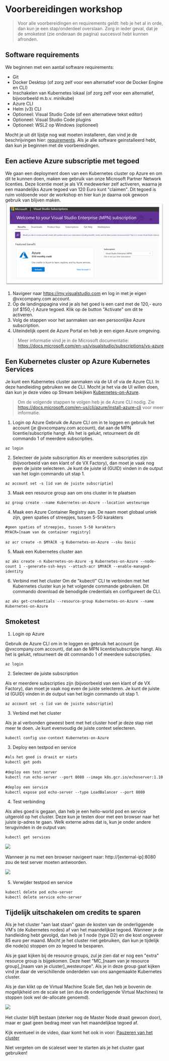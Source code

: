 # Voorbereidingen workshop
> Voor alle voorbereidingen en requirements geldt: heb je het al in orde, dan kun je een stap/onderdeel overslaan. Zorg in ieder geval, dat je de smoketest (zie onderaan de pagina) succesvol hebt kunnen afronden.

## Software requirements
We beginnen met een aantal software requirements:
- Git
- Docker Desktop (of zorg zelf voor een alternatief voor de Docker Engine en CLI)
- Inschakelen van Kubernetes lokaal (of zorg zelf voor een alternatief, bijvoorbeeld m.b.v. minikube)
- Azure CLI
- Helm (v3) CLI
- Optioneel: Visual Studio Code (of een alternatieve tekst editor)
- Optioneel: Visual Studio Code plugins
- Optioneel: WSL2 op Windows (optioneel)

Mocht je uit dit lijstje nog wat moeten installeren, dan vind je de beschrijvingen hier: [requirements](requirements.md). Als je alle software geinstalleerd hebt, dan kun je beginnen met de voorbereidingen.

## Een actieve Azure subscriptie met tegoed
We gaan een deployment doen van een Kubernetes cluster op Azure en om dit te kunnen doen, maken we gebruik van onze Microsoft Partner Network licenties. Deze licentie moet je als VX medewerker zelf activeren, waarna je een maandelijks Azure tegoed van 120 Euro kunt "claimen". Dit tegoed is ruim voldoende voor de workshop en hier kun je daarna ook gewoon gebruik van blijven maken. 
![](images/benefits.png)

1. Navigeer naar https://my.visualstudio.com en log in met je eigen @vxcompany.com account. 
2. Op de landingspagina vind je als het goed is een card met de 120,- euro (of $150,-) Azure tegoed. Klik op de button "Activate" om dit te activeren.
3. Volg de stappen voor het aanmaken van een persoonlijke Azure subscription.
4. Uiteindelijk opent de Azure Portal en heb je een eigen Azure omgeving.

> Meer informatie vind je in de Microsoft documentatie: https://docs.microsoft.com/en-us/visualstudio/subscriptions/vs-azure 


## Een Kubernetes cluster op Azure Kubernetes Services
Je kunt een Kubernetes cluster aanmaken via de UI of via de Azure CLI. In deze handleiding gebruiken we de CLI. Mocht je het via de UI willen doen, dan kun je deze video op Stream bekijken [Kubernetes-on-Azure](https://web.microsoftstream.com/video/7dd8991f-300c-4010-b0c7-9bc3234d78ff).


> Om de volgende stappen te volgen heb je de Azure CLI nodig. Zie https://docs.microsoft.com/en-us/cli/azure/install-azure-cli voor meer informatie.


1. Login op Azure
Gebruik de Azure CLI om in te loggen en gebruik het account (je @vxcompany.com account), dat aan de MPN licentie/subscriptie hangt. Als het is gelukt, retourneert de dit commando 1 of meerdere subscripties.
```
az login
```

2. Selecteer de juiste subscription
Als er meerdere subscripties zijn (bijvoorbeeld van een klant of de VX Factory), dan moet je vaak nog even de juiste selecteren. Je kunt de juiste id (GUID) vinden in de output van het login commando uit stap 1.
```
az account set -s [id van de juiste subscriptie]
```

3. Maak een resource group aan om ons cluster in te plaatsen
```
az group create --name Kubernetes-on-Azure --location westeurope
```

4. Maak een Azure Container Registry aan. De naam moet globaal uniek zijn, geen spaties of streepjes, tussen 5-50 karakters 
```
#geen spaties of streepjes, tussen 5-50 karakters 
MYACR=[naam van de container registry]

az acr create -n $MYACR -g Kubernetes-on-Azure --sku basic
```

5. Maak een Kubernetes cluster aan
```
az aks create -n Kubernetes-on-Azure -g Kubernetes-on-Azure --node-count 1 --generate-ssh-keys --attach-acr $MYACR --enable-managed-identity
```

6. Verbind met het cluster
Om de "kubectl" CLI te verbinden met het Kubernetes cluster kun je het volgende commande gebruiken. Dit commando download de benodigde credentials en configureert de CLI.
```
az aks get-credentials --resource-group Kubernetes-on-Azure --name Kubernetes-on-Azure
```

## Smoketest
1. Login op Azure

Gebruik de Azure CLI om in te loggen en gebruik het account (je @vxcompany.com account), dat aan de MPN licentie/subscriptie hangt. Als het is gelukt, retourneert de dit commando 1 of meerdere subscripties.
```
az login
```

2. Selecteer de juiste subscription

Als er meerdere subscripties zijn (bijvoorbeeld van een klant of de VX Factory), dan moet je vaak nog even de juiste selecteren. Je kunt de juiste id (GUID) vinden in de output van het login commando uit stap 1.
```
az account set -s [id van de juiste subscriptie]
```

3. Verbind met het cluster

Als je al verbonden geweest bent met het cluster hoef je deze stap niet meer te doen. Je kunt evenvoudig de juiste context selecteren.
```
kubectl config use-context Kubernetes-on-Azure 
````

3. Deploy een testpod en service
```
#als het goed is draait er niets
kubectl get pods

#deploy een test server
kubectl run echo-server --port 8080 --image k8s.gcr.io/echoserver:1.10

#deploy een service
kubectl expose pod echo-server --type LoadBalancer --port 8080

````

4. Test verbinding

Als alles goed is gegaan, dan heb je een hello-world pod en service uitgerold op het cluster. Deze kun je testen door met een browser naar het juiste ip-adres te gaan. Welk externe adres dat is, kun je onder andere terugvinden in de output van:
```
kubectl get services
```
![](images/kgs.png)

Wanneer je nu met een browser navigeert naar: http://[external-ip]:8080 zou de test server moeten antwoorden.

![](images/echo.png)

5. Verwijder testpod en service
```
kubectl delete pod echo-server
kubectl delete service echo-server
```

## Tijdelijk uitschakelen om credits te sparen
Als je het cluster "aan laat staan" gaan de kosten van de onderliggende VM's (de Kubernetes nodes) af van het maandelijkse tegoed. Wanneer je de handleiding hebt gevolgd, dan heb je 1 node (type D2) en die kost ongeveer 85 euro per maand. Mocht je het cluster niet gebruiken, dan kun je tijdelijk die node(s) stoppen om zo tegoed te besparen.

Als je gaat kijken bij de resource groups, zul je zien dat er nog een "extra" resource group is bijgekomen. Deze heet "MC_[naam van je resource group]_[naam van je cluster]_westeurope". Als je in deze group gaat kijken vind je daar de verschillende onderdelen van ons aangemaakte Kubernetes cluster.

Als je dan klikt op de Virtual Machine Scale Set, dan heb je bovenin de mogelijkheid om de scale set (en dus de onderliggende Virtual Machines) te stoppen (ook wel de-allocate genoemd). 

![](images/pause.png) 

Het cluster blijft bestaan (sterker nog de Master Node draait gewoon door), maar er gaat geen bedrag meer van het maandelijkse tegoed af. 

Kijk eventueel in de video, daar komt het ook in voor: [Pauzeren van het cluster](https://web.microsoftstream.com/video/7dd8991f-300c-4010-b0c7-9bc3234d78ff?st=291)

Niet vergeten om de scaleset weer te starten als je het cluster gaat gebruiken!
